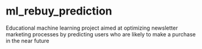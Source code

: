 # ml_rebuy_prediction
Educational machine learning project aimed at optimizing newsletter marketing processes by predicting users who are likely to make a purchase in the near future
